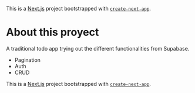 This is a [Next.js](https://nextjs.org/) project bootstrapped with [`create-next-app`](https://github.com/vercel/next.js/tree/canary/packages/create-next-app).

<h1>About this proyect</h1>

A traditional todo app trying out the different functionalities from Supabase.

<ul>
  <li>Pagination</li>
  <li>Auth</li>
  <li>CRUD</li>
</ul>

<span>This is a [Next.js](https://nextjs.org/) project bootstrapped with [`create-next-app`](https://github.com/vercel/next.js/tree/canary/packages/create-next-app).</span>


